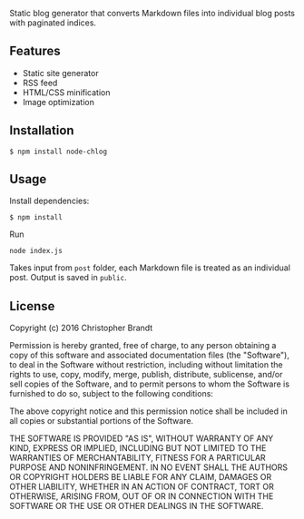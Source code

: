 Static blog generator that converts Markdown files into individual blog posts with paginated indices.

Features
---------
+ Static site generator
+ RSS feed
+ HTML/CSS minification
+ Image optimization

Installation
-------------
    $ npm install node-chlog


Usage
-------------

Install dependencies:

    $ npm install

Run

    node index.js

Takes input from `post` folder, each Markdown file is treated as an individual post. Output is saved in `public`.


## License

Copyright (c) 2016 Christopher Brandt

Permission is hereby granted, free of charge, to any person obtaining a copy of this software and associated documentation files (the "Software"), to deal in the Software without restriction, including without limitation the rights to use, copy, modify, merge, publish, distribute, sublicense, and/or sell copies of the Software, and to permit persons to whom the Software is furnished to do so, subject to the following conditions:

The above copyright notice and this permission notice shall be included in all copies or substantial portions of the Software.

THE SOFTWARE IS PROVIDED "AS IS", WITHOUT WARRANTY OF ANY KIND, EXPRESS OR IMPLIED, INCLUDING BUT NOT LIMITED TO THE WARRANTIES OF MERCHANTABILITY, FITNESS FOR A PARTICULAR PURPOSE AND NONINFRINGEMENT. IN NO EVENT SHALL THE AUTHORS OR COPYRIGHT HOLDERS BE LIABLE FOR ANY CLAIM, DAMAGES OR OTHER LIABILITY, WHETHER IN AN ACTION OF CONTRACT, TORT OR OTHERWISE, ARISING FROM, OUT OF OR IN CONNECTION WITH THE SOFTWARE OR THE USE OR OTHER DEALINGS IN THE SOFTWARE.
